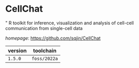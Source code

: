 # CellChat

" R toolkit for inference, visualization and analysis of cell-cell communication from single-cell data

*homepage*: <https://github.com/sqjin/CellChat>

version | toolchain
--------|----------
``1.5.0`` | ``foss/2022a``
